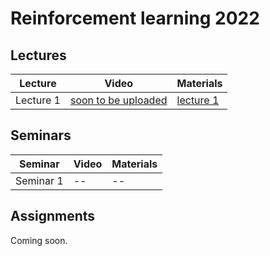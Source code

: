 # Reinforcement learning 2022

## Lectures

Lecture | Video | Materials | 
| ----- |  ----- | ----- | 
| Lecture 1 | [soon to be uploaded]()| [lecture 1] |

## Seminars 

Seminar | Video | Materials |
| ----- | ------ | ----- | 
| Seminar 1 | -- | -- |

## Assignments

Coming soon.

[lecture 1]: https://gitflic.ru/project/aidynamicaction/classedu2022-rl/blob?file=lectures%2Flec-1%2FRL2022-lec1-notes-class.pdf
